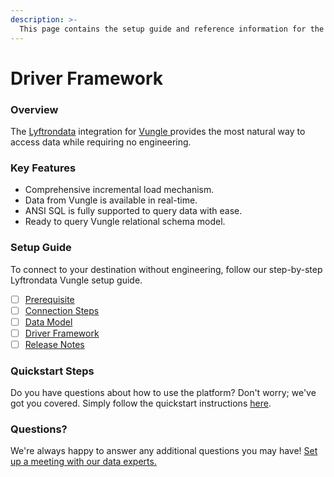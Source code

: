 ```yaml
---
description: >-
  This page contains the setup guide and reference information for the Vungle source connector.
---
```


# Driver Framework

### Overview

The [Lyftrondata](https://www.lyftrondata.com/) integration for [Vungle](https://www.lyftrondata.com/integration/vungle/)[ ](https://www.lyftrondata.com/integration/vungle/)provides the most natural way to access data while requiring no engineering.

### Key Features

* Comprehensive incremental load mechanism.
* Data from Vungle is available in real-time.&#x20;
* ANSI SQL is fully supported to query data with ease.
* Ready to query Vungle relational schema model.

### Setup Guide

To connect to your destination without engineering, follow our step-by-step Lyftrondata Vungle setup guide.

* [ ] [Prerequisite](../../marketing-analytics/vungle/prerequisite.md)
* [ ] [Connection Steps](../../marketing-analytics/vungle/connection-steps.md)
* [ ] [Data Model](../../marketing-analytics/vungle/data-model/)
* [ ] [Driver Framework](../../marketing-analytics/vungle/driver-framework/)
* [ ] [Release Notes](../../marketing-analytics/vungle/release-notes.md)

### Quickstart Steps

Do you have questions about how to use the platform? Don't worry; we've got you covered. Simply follow the quickstart instructions [here](../../../quickstart-steps.md).

### Questions? <a href="#questions" id="questions"></a>

We're always happy to answer any additional questions you may have! [Set up a meeting with our data experts.](https://www.lyftrondata.com/book-a-meeting/)


